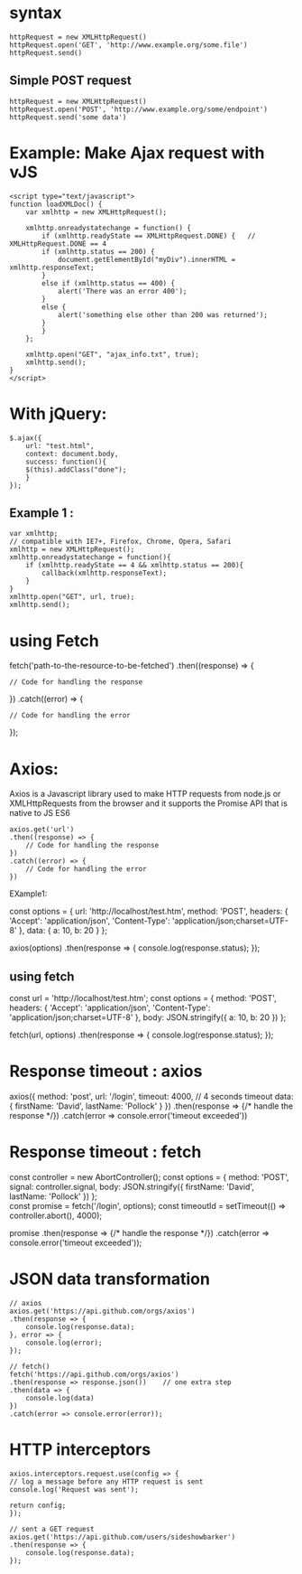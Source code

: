 # syntax

    httpRequest = new XMLHttpRequest()
    httpRequest.open('GET', 'http://www.example.org/some.file')
    httpRequest.send()

   ## Simple POST request

    httpRequest = new XMLHttpRequest()
    httpRequest.open('POST', 'http://www.example.org/some/endpoint')
    httpRequest.send('some data')



# Example:  Make Ajax request with vJS
   
    <script type="text/javascript">
    function loadXMLDoc() {
        var xmlhttp = new XMLHttpRequest();

        xmlhttp.onreadystatechange = function() {
            if (xmlhttp.readyState == XMLHttpRequest.DONE) {   // XMLHttpRequest.DONE == 4
            if (xmlhttp.status == 200) {
                document.getElementById("myDiv").innerHTML = xmlhttp.responseText;
            }
            else if (xmlhttp.status == 400) {
                alert('There was an error 400');
            }
            else {
                alert('something else other than 200 was returned');
            }
            }
        };

        xmlhttp.open("GET", "ajax_info.txt", true);
        xmlhttp.send();
    }
    </script>


# With jQuery:

    $.ajax({
        url: "test.html",
        context: document.body,
        success: function(){
        $(this).addClass("done");
        }
    });

## Example 1 :


    var xmlhttp;
    // compatible with IE7+, Firefox, Chrome, Opera, Safari
    xmlhttp = new XMLHttpRequest();
    xmlhttp.onreadystatechange = function(){
        if (xmlhttp.readyState == 4 && xmlhttp.status == 200){
            callback(xmlhttp.responseText);
        }
    }
    xmlhttp.open("GET", url, true);
    xmlhttp.send();


# using Fetch

fetch('path-to-the-resource-to-be-fetched')
  .then((response) => {
  
    // Code for handling the response
  })
  .catch((error) => {
  
    // Code for handling the error
  });

  # Axios: 
  Axios is a Javascript library used to make HTTP requests from node.js or XMLHttpRequests from the browser and it supports the Promise API that is native to JS ES6

    axios.get('url')
    .then((response) => {
        // Code for handling the response
    })
    .catch((error) => {
        // Code for handling the error
    })


EXample1: 



const options = {
  url: 'http://localhost/test.htm',
  method: 'POST',
  headers: {
    'Accept': 'application/json',
    'Content-Type': 'application/json;charset=UTF-8'
  },
  data: {
    a: 10,
    b: 20
  }
};

axios(options)
  .then(response => {
    console.log(response.status);
  });



## using fetch


const url = 'http://localhost/test.htm';
const options = {
  method: 'POST',
  headers: {
    'Accept': 'application/json',
    'Content-Type': 'application/json;charset=UTF-8'
  },
  body: JSON.stringify({
    a: 10,
    b: 20
  })
};

fetch(url, options)
  .then(response => {
    console.log(response.status);
  });

# Response timeout : axios

axios({
  method: 'post',
  url: '/login',
  timeout: 4000,    // 4 seconds timeout
  data: {
    firstName: 'David',
    lastName: 'Pollock'
  }
})
.then(response => {/* handle the response */})
.catch(error => console.error('timeout exceeded'))


# Response timeout : fetch


const controller = new AbortController();
const options = {
  method: 'POST',
  signal: controller.signal,
  body: JSON.stringify({
    firstName: 'David',
    lastName: 'Pollock'
  })
};  
const promise = fetch('/login', options);
const timeoutId = setTimeout(() => controller.abort(), 4000);

promise
  .then(response => {/* handle the response */})
  .catch(error => console.error('timeout exceeded'));



  # JSON data transformation


    // axios
    axios.get('https://api.github.com/orgs/axios')
    .then(response => {
        console.log(response.data);
    }, error => {
        console.log(error);
    });

    // fetch()
    fetch('https://api.github.com/orgs/axios')
    .then(response => response.json())    // one extra step
    .then(data => {
        console.log(data) 
    })
    .catch(error => console.error(error));

# HTTP interceptors


    axios.interceptors.request.use(config => {
    // log a message before any HTTP request is sent
    console.log('Request was sent');

    return config;
    });

    // sent a GET request
    axios.get('https://api.github.com/users/sideshowbarker')
    .then(response => {
        console.log(response.data);
    });

    